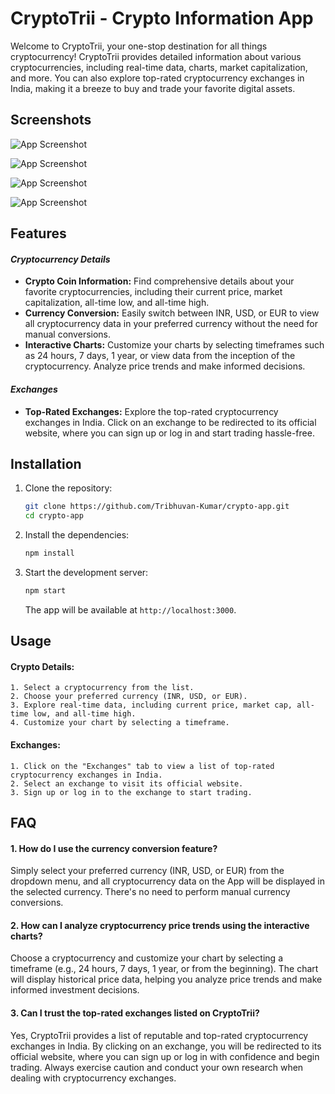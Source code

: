
# CryptoTrii - Crypto Information App

Welcome to CryptoTrii, your one-stop destination for all things cryptocurrency! CryptoTrii provides detailed information about various cryptocurrencies, including real-time data, charts, market capitalization, and more. You can also explore top-rated cryptocurrency exchanges in India, making it a breeze to buy and trade your favorite digital assets.


## Screenshots

![App Screenshot](https://via.placeholder.com/468x300?text=App+Screenshot+Here)

![App Screenshot](https://via.placeholder.com/468x300?text=App+Screenshot+Here)

![App Screenshot](https://via.placeholder.com/468x300?text=App+Screenshot+Here)

![App Screenshot](https://via.placeholder.com/468x300?text=App+Screenshot+Here)


## Features

#### *Cryptocurrency Details*
- **Crypto Coin Information:** Find comprehensive details about your favorite cryptocurrencies, including their current price, market capitalization, all-time low, and all-time high.
- **Currency Conversion:** Easily switch between INR, USD, or EUR to view all cryptocurrency data in your preferred currency without the need for manual conversions.
- **Interactive Charts:** Customize your charts by selecting timeframes such as 24 hours, 7 days, 1 year, or view data from the inception of the cryptocurrency. Analyze price trends and make informed decisions.

#### *Exchanges*
- **Top-Rated Exchanges:** Explore the top-rated cryptocurrency exchanges in India. Click on an exchange to be redirected to its official website, where you can sign up or log in and start trading hassle-free.
## Installation

1. Clone the repository:

   ```bash
   git clone https://github.com/Tribhuvan-Kumar/crypto-app.git
   cd crypto-app
   ```

2. Install the dependencies:

   ```bash
   npm install
   ```

3. Start the development server:

   ```bash
   npm start
   ```

   The app will be available at `http://localhost:3000`.

## Usage

#### Crypto Details:
    1. Select a cryptocurrency from the list.
    2. Choose your preferred currency (INR, USD, or EUR).
    3. Explore real-time data, including current price, market cap, all-time low, and all-time high.
    4. Customize your chart by selecting a timeframe.

#### Exchanges:
    1. Click on the "Exchanges" tab to view a list of top-rated cryptocurrency exchanges in India.
    2. Select an exchange to visit its official website.
    3. Sign up or log in to the exchange to start trading.
## FAQ

#### 1. How do I use the currency conversion feature?

Simply select your preferred currency (INR, USD, or EUR) from the dropdown menu, and all cryptocurrency data on the App will be displayed in the selected currency. There's no need to perform manual currency conversions.

#### 2. How can I analyze cryptocurrency price trends using the interactive charts?

Choose a cryptocurrency and customize your chart by selecting a timeframe (e.g., 24 hours, 7 days, 1 year, or from the beginning). The chart will display historical price data, helping you analyze price trends and make informed investment decisions.

#### 3. Can I trust the top-rated exchanges listed on CryptoTrii?

Yes, CryptoTrii provides a list of reputable and top-rated cryptocurrency exchanges in India. By clicking on an exchange, you will be redirected to its official website, where you can sign up or log in with confidence and begin trading. Always exercise caution and conduct your own research when dealing with cryptocurrency exchanges.